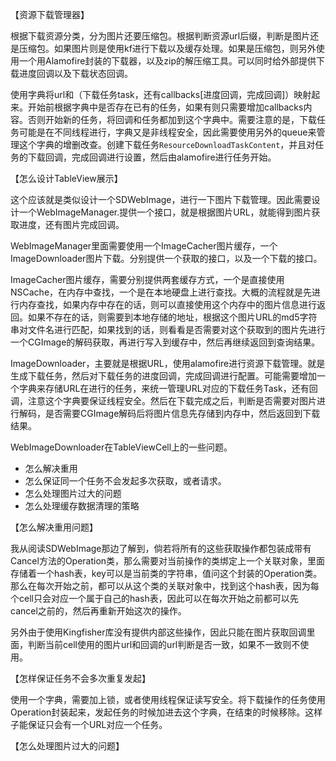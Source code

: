 【资源下载管理器】

根据下载资源分类，分为图片还要压缩包。根据判断资源url后缀，判断是图片还是压缩包。如果图片则是使用kf进行下载以及缓存处理。如果是压缩包，则另外使用一个用Alamofire封装的下载器，以及zip的解压缩工具。可以同时给外部提供下载进度回调以及下载状态回调。

使用字典将url和（下载任务task，还有callbacks[进度回调，完成回调]）映射起来。开始前根据字典中是否存在已有的任务，如果有则只需要增加callbacks内容。否则开始新的任务，将回调和任务都加到这个字典中。需要注意的是，下载任务可能是在不同线程进行，字典又是非线程安全，因此需要使用另外的queue来管理这个字典的增删改查。创建下载任务`ResourceDownloadTaskContent`，并且对任务的下载回调，完成回调进行设置，然后由alamofire进行任务开始。





【怎么设计TableView展示】

这个应该就是类似设计一个SDWebImage，进行一下图片下载管理。因此需要设计一个WebImageManager.提供一个接口，就是根据图片URL，就能得到图片获取进度，还有图片完成回调。

WebImageManager里面需要使用一个ImageCacher图片缓存，一个ImageDownloader图片下载。分别提供一个获取的接口，以及一个下载的接口。

ImageCacher图片缓存，需要分别提供两套缓存方式，一个是直接使用NSCache，在内存中查找，一个是在本地硬盘上进行查找。大概的流程就是先进行内存查找，如果内存中存在的话，则可以直接使用这个内存中的图片信息进行返回。如果不存在的话，则需要到本地存储的地址，根据这个图片URL的md5字符串对文件名进行匹配，如果找到的话，则看看是否需要对这个获取到的图片先进行一个CGImage的解码获取，再进行写入到缓存中，然后再继续返回到查询结果。

ImageDownloader，主要就是根据URL，使用alamofire进行资源下载管理。就是生成下载任务，然后对下载任务的进度回调，完成回调进行配置。可能需要增加一个字典来存储URL在进行的任务，来统一管理URL对应的下载任务Task，还有回调，注意这个字典要保证线程安全。然后在下载完成之后，判断是否需要对图片进行解码，是否需要CGImage解码后将图片信息先存储到内存中，然后返回到下载结果。

WebImageDownloader在TableViewCell上的一些问题。

- 怎么解决重用
- 怎么保证同一个任务不会发起多次获取，或者请求。
- 怎么处理图片过大的问题
- 怎么处理缓存数据清理的策略



【怎么解决重用问题】

我从阅读SDWebImage那边了解到，倘若将所有的这些获取操作都包装成带有Cancel方法的Operation类，那么需要对当前操作的类绑定上一个关联对象，里面存储着一个hash表，key可以是当前类的字符串，值问这个封装的Operation类。那么在每次开始之前，都可以从这个类的关联对象中，找到这个hash表，因为每个cell只会对应一个属于自己的hash表，因此可以在每次开始之前都可以先cancel之前的，然后再重新开始这次的操作。



另外由于使用Kingfisher库没有提供内部这些操作，因此只能在图片获取回调里面，判断当前cell使用的图片url和回调的url判断是否一致，如果不一致则不使用。



【怎样保证任务不会多次重复发起】

使用一个字典，需要加上锁，或者使用线程保证读写安全。将下载操作的任务使用Operation封装起来，发起任务的时候加进去这个字典，在结束的时候移除。这样子能保证只会有一个URL对应一个任务。



【怎么处理图片过大的问题】

